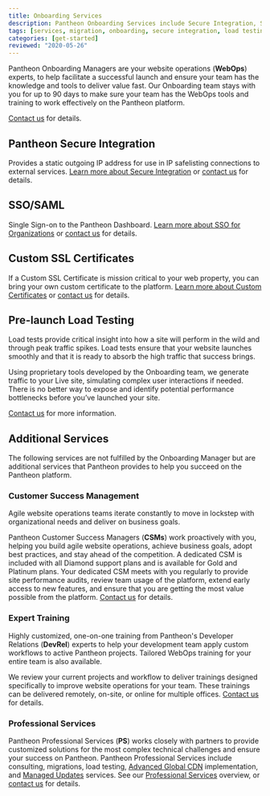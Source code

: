 ```yaml
---
title: Onboarding Services
description: Pantheon Onboarding Services include Secure Integration, SSO, pre-launch load tests, and more to help you realize WebOps value, fast.
tags: [services, migration, onboarding, secure integration, load testing, SSO, WebOps]
categories: [get-started]
reviewed: "2020-05-26"
---
```


Pantheon Onboarding Managers are your website operations (**WebOps**) experts, to help facilitate a successful launch and ensure your team has the knowledge and tools to deliver value fast. Our Onboarding team stays with you for up to 90 days to make sure your team has the WebOps tools and training to work effectively on the Pantheon platform.

[Contact us](https://pantheon.io/professional-services?docs) for details.

## Pantheon Secure Integration

Provides a static outgoing IP address for use in IP safelisting connections to external services. [Learn more about Secure Integration](/secure-integration) or [contact us](https://pantheon.io/professional-services?docs) for details.

## SSO/SAML

Single Sign-on to the Pantheon Dashboard. [Learn more about SSO for Organizations](/sso-organizations) or [contact us](https://pantheon.io/professional-services?docs) for details.

## Custom SSL Certificates

If a Custom SSL Certificate is mission critical to your web property, you can bring your own custom certificate to the platform. [Learn more about Custom Certificates](/custom-certificates) or [contact us](https://pantheon.io/professional-services?docs) for details.

## Pre-launch Load Testing

Load tests provide critical insight into how a site will perform in the wild and through peak traffic spikes. Load tests ensure that your website launches smoothly and that it is ready to absorb the high traffic that success brings.

Using proprietary tools developed by the Onboarding team, we generate traffic to your Live site, simulating complex user interactions if needed. There is no better way to expose and identify potential performance bottlenecks before you’ve launched your site.

[Contact us](https://pantheon.io/professional-services?docs) for more information.

## Additional Services

The following services are not fulfilled by the Onboarding Manager but are additional services that Pantheon provides to help you succeed on the Pantheon platform.

### Customer Success Management

Agile website operations teams iterate constantly to move in lockstep with organizational needs and deliver on business goals.

Pantheon Customer Success Managers (**CSMs**) work proactively with you, helping you build agile website operations, achieve business goals, adopt best practices, and stay ahead of the competition. A dedicated CSM is included with all Diamond support plans and is available for Gold and Platinum plans. Your dedicated CSM meets with you regularly to provide site performance audits, review team usage of the platform, extend early access to new features, and ensure that you are getting the most value possible from the platform. [Contact us](https://pantheon.io/contact-us?docs) for details.

### Expert Training

Highly customized, one-on-one training from Pantheon's Developer Relations (**DevRel**) experts to help your development team apply custom workflows to active Pantheon projects. Tailored WebOps training for your entire team is also available.

We review your current projects and workflow to deliver trainings designed specifically to improve website operations for your team. These trainings can be delivered remotely, on-site, or online for multiple offices. [Contact us](https://pantheon.io/agencies/learn-pantheon?docs) for details.

### Professional Services

Pantheon Professional Services (**PS**) works closely with partners to provide customized solutions for the most complex technical challenges and ensure your success on Pantheon. Pantheon Professional Services include consulting, migrations, load testing, [Advanced Global CDN](/advanced-global-cdn) implementation, and [Managed Updates](/managed-updates) services. See our [Professional Services](/professional-services) overview, or [contact us](https://pantheon.io/professional-services?docs) for details.
